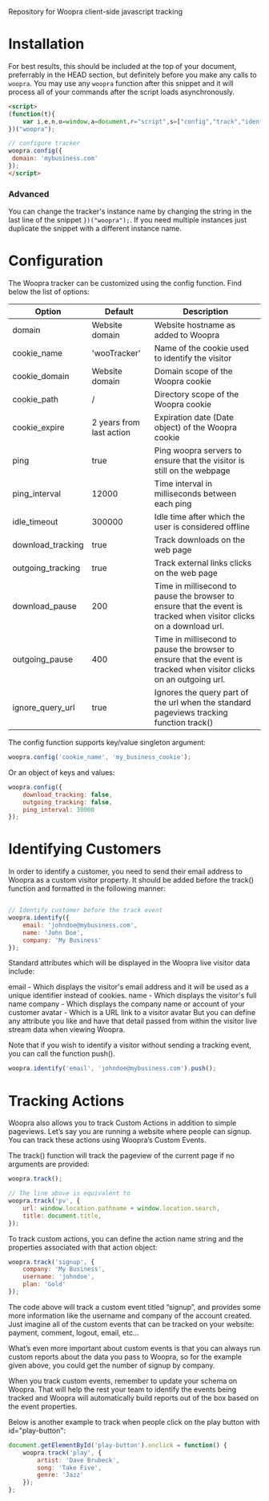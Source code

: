 Repository for Woopra client-side javascript tracking

# Installation
For best results, this should be included at the top of your document, preferrably in the HEAD section,
but definitely before you make any calls to `woopra`.  You may use any `woopra` function after this snippet
and it will process all of your commands after the script loads asynchronously.

```html
<script>
(function(t){
	var i,e,n,o=window,a=document,r="script",s=["config","track","identify","push","call"],c=function(){var t=this;for(t._e=[],i=0;s.length>i;i++)(function(i){t[i]=function(){return t._e.push([i].concat(Array.prototype.slice.call(arguments,0))),t}})(s[i])};o._w=o._w||{},o._w[t]=o[t]=o[t]||new c,e=a.createElement(r),e.async=1,e.src="//static.woopra.com/js/wpt.min.js?v=3.0.3",n=a.getElementsByTagName(r)[0],n.parentNode.insertBefore(e,n)	
})("woopra");

// configure tracker
woopra.config({
 domain: 'mybusiness.com'
});
</script>
```

### Advanced
You can change the tracker's instance name by changing the string in the last line of the snippet `})("woopra");`.
If you need multiple instances just duplicate the snippet with a different instance name.


# Configuration

The Woopra tracker can be customized using the config function. Find below the list of options:

Option | Default | Description
--- | --- | ---
domain | Website domain | Website hostname as added to Woopra
cookie_name | 'wooTracker' | Name of the cookie used to identify the visitor
cookie_domain | Website domain | Domain scope of the Woopra cookie
cookie_path | / | Directory scope of the Woopra cookie
cookie_expire | 2 years from last action | Expiration date (Date object) of the Woopra cookie
ping | true | Ping woopra servers to ensure that the visitor is still on the webpage
ping_interval | 12000 | Time interval in milliseconds between each ping
idle_timeout | 300000 | Idle time after which the user is considered offline
download_tracking | true | Track downloads on the web page
outgoing_tracking | true | Track external links clicks on the web page
download_pause | 200 | Time in millisecond to pause the browser to ensure that the event is tracked when visitor clicks on a download url.
outgoing_pause | 400 | Time in millisecond to pause the browser to ensure that the event is tracked when visitor clicks on an outgoing url.
ignore_query_url | true | Ignores the query part of the url when the standard pageviews tracking function track()
The config function supports key/value singleton argument:

```javascript
woopra.config('cookie_name', 'my_business_cookie');
```
Or an object of keys and values:

```javascript
woopra.config({
    download_tracking: false,
    outgoing_tracking: false,
    ping_interval: 30000
});
```

# Identifying Customers

In order to identify a customer, you need to send their email address to Woopra as a custom visitor property. It should be added before the track() function and formatted in the following manner:

```javascript

// Identify customer before the track event
woopra.identify({
    email: 'johndoe@mybusiness.com',
    name: 'John Doe',
    company: 'My Business'
});

```
Standard attributes which will be displayed in the Woopra live visitor data include:

email - Which displays the visitor's email address and it will be used as a unique identifier instead of cookies.
name - Which displays the visitor's full name
company - Which displays the company name or account of your customer
avatar - Which is a URL link to a visitor avatar
But you can define any attribute you like and have that detail passed from within the visitor live stream data when viewing Woopra.

Note that if you wish to identify a visitor without sending a tracking event, you can call the function push().

```javascript
woopra.identify('email', 'johndoe@mybusiness.com').push();
```
# Tracking Actions

Woopra also allows you to track Custom Actions in addition to simple pageviews. Let’s say you are running a website where people can signup. You can track these actions using Woopra’s Custom Events.

The track() function will track the pageview of the current page if no arguments are provided:

```javascript
woopra.track();

// The line above is equivalent to
woopra.track('pv', {
    url: window.location.pathname + window.location.search,
    title: document.title,
});
```
To track custom actions, you can define the action name string and the properties associated with that action object:

```javascript
woopra.track('signup', {
    company: 'My Business',
    username: 'johndoe',
    plan: 'Gold'
});
```
The code above will track a custom event titled “signup”, and provides some more information like the username and company of the account created. Just imagine all of the custom events that can be tracked on your website: payment, comment, logout, email, etc…

What’s even more important about custom events is that you can always run custom reports about the data you pass to Woopra, so for the example given above, you could get the number of signup by company.

When you track custom events, remember to update your schema on Woopra. That will help the rest your team to identify the events being tracked and Woopra will automatically build reports out of the box based on the event properties.

Below is another example to track when people click on the play button with id="play-button":

```javascript
document.getElementById('play-button').onclick = function() {
	woopra.track('play', {
		artist: 'Dave Brubeck',
		song: 'Take Five',
		genre: 'Jazz'
	});
};
```
